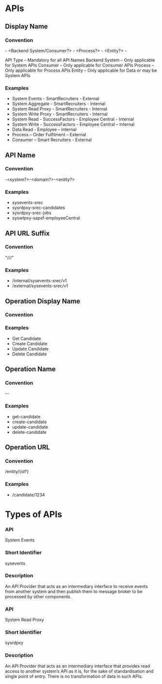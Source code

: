 
# APIs

## Display Name

### Convention
<API Type> - <Backend System/Consumer?> - <Process?> - <Entity?> - <Internet Facing or Not>

API Type – Mandatory for all API Names
Backend System – Only applicable for System APIs
Consumer – Only applicable for Consumer APIs
Process – Only applicable for Process APIs
Entity – Only applicable for Data or may be System APIs

### Examples

* System Events - SmartRecruiters - External
* System Aggregate - SmartRecruiters - Internal
* System Read Proxy - SmartRecruiters - Internal
* System Write Proxy - SmartRecruiters - Internal
* System Read - SuccessFactors - Employee Central - Internal
* System Write - SuccessFactors - Employee Central – Internal
* Data Read - Employee – Internal
* Process – Order Fulfilment – External
* Consumer – Smart Recruiters - External

## API Name

### Convention
<apiType>-<system?>-<domain?>-<entity?>

### Examples

* sysevents-srec
* sysrdpxy-srec-candidates
* sysrdpxy-srec-jobs
* syswtpxy-sapsf-employeeCentral


## API URL Suffix

### Convention
"/<Internet Facing or Not>/<API Name>/<version>"

### Examples

* /internal/sysevents-srec/v1
* /external/sysevents-srec/v1


## Operation Display Name

### Convention
<Relevant Verb> <Entity> <Relevant Context>

### Examples

* Get Candidate
* Create Candidate
* Update Candidate
* Delete Candidate


## Operation Name

### Convention
<relevantVerb>-<entity>-<relevantContext>

### Examples

* get-candidate
* create-candidate
* update-candidate
* delete-candidate

## Operation URL

### Convention
/entity/{id?}

### Examples

* /candidate/1234

# Types of APIs

### API
System Events
### Short Identifier 
sysevents
### Description
An API Provider that acts as an intermediary interface to receive events from another system and then publish them to message broker to be processed by other components.


### API
System Read Proxy
### Short Identifier 
sysrdpxy
### Description
An API Provider that acts as an intermediary interface that provides read access to another system’s API as it is, for the sake of standardisation and single point of entry. There is no transformation of data in such APIs.

